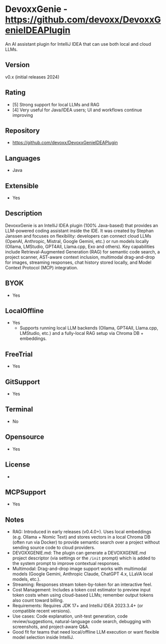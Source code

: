 # DevoxxGenie - https://github.com/devoxx/DevoxxGenieIDEAPlugin
An AI assistant plugin for IntelliJ IDEA that can use both local and cloud LLMs.

## Version
v0.x (initial releases 2024)

## Rating
- [5] Strong support for local LLMs and RAG
- [4] Very useful for Java/IDEA users; UI and workflows continue improving

## Repository
- https://github.com/devoxx/DevoxxGenieIDEAPlugin
  
## Languages
- Java

## Extensible
- Yes

## Description
DevoxxGenie is an IntelliJ IDEA plugin (100% Java-based) that provides an LLM-powered coding assistant inside the IDE. It was created by Stephan Janssen and focuses on flexibility: developers can connect cloud LLMs (OpenAI, Anthropic, Mistral, Google Gemini, etc.) or run models locally (Ollama, LMStudio, GPT4All, Llama.cpp, Exo and others). Key capabilities include Retrieval-Augmented Generation (RAG) for semantic code search, a project scanner, AST-aware context inclusion, multimodal drag-and-drop for images, streaming responses, chat history stored locally, and Model Context Protocol (MCP) integration.

## BYOK
- Yes

## LocalOffline
- Yes
  - Supports running local LLM backends (Ollama, GPT4All, Llama.cpp, LMStudio, etc.) and a fully-local RAG setup via Chroma DB + embeddings.

## FreeTrial
- Yes

## GitSupport
- Yes

## Terminal
- No

## Opensource
- Yes

## License
-

## MCPSupport
- Yes

## Notes
- RAG: Introduced in early releases (v0.4.0+). Uses local embeddings (e.g. Ollama + Nomic Text) and stores vectors in a local Chroma DB (often run via Docker) to provide semantic search over a project without sending source code to cloud providers.
- DEVOXXGENIE.md: The plugin can generate a DEVOXXGENIE.md project descriptor (via settings or the `/init` prompt) which is added to the system prompt to improve contextual responses.
- Multimodal: Drag-and-drop image support works with multimodal models (Google Gemini, Anthropic Claude, ChatGPT 4.x, LLaVA local models, etc.).
- Streaming: Responses stream token-by-token for an interactive feel.
- Cost Management: Includes a token cost estimator to preview input token costs when using cloud-based LLMs; remember output tokens also count toward billing.
- Requirements: Requires JDK 17+ and IntelliJ IDEA 2023.3.4+ (or compatible recent versions).
- Use cases: Code explanation, unit-test generation, code review/suggestions, natural-language code search, debugging with screenshots, and project-aware Q&A.
- Good fit for teams that need local/offline LLM execution or want flexible model selection inside IntelliJ.